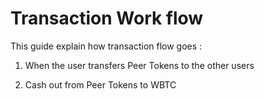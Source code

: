 # Transaction Work flow 

This guide explain how transaction flow goes :

1) When the user  transfers Peer Tokens to the other users 

2) Cash out from Peer Tokens to WBTC 